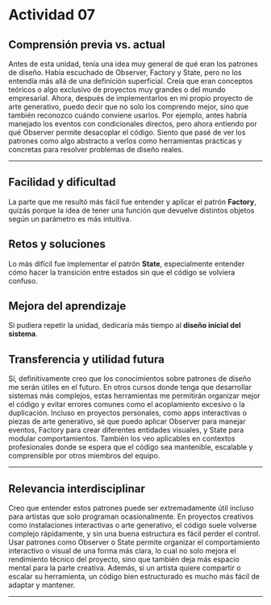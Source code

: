 # Actividad 07

##  Comprensión previa vs. actual

Antes de esta unidad, tenía una idea muy general de qué eran los patrones de diseño. Había escuchado de Observer, Factory y State, pero no los entendía más allá de una definición superficial. Creía que eran conceptos teóricos o algo exclusivo de proyectos muy grandes o del mundo empresarial. Ahora, después de implementarlos en mi propio proyecto de arte generativo, puedo decir que no solo los comprendo mejor, sino que también reconozco cuándo conviene usarlos. Por ejemplo, antes habría manejado los eventos con condicionales directos, pero ahora entiendo por qué Observer permite desacoplar el código. Siento que pasé de ver los patrones como algo abstracto a verlos como herramientas prácticas y concretas para resolver problemas de diseño reales.

---

##  Facilidad y dificultad

La parte que me resultó más fácil fue entender y aplicar el patrón **Factory**, quizás porque la idea de tener una función que devuelve distintos objetos según un parámetro es más intuitiva. 

##  Retos y soluciones

Lo más difícil fue implementar el patrón **State**, especialmente entender cómo hacer la transición entre estados sin que el código se volviera confuso. 

##  Mejora del aprendizaje

Si pudiera repetir la unidad, dedicaría más tiempo al **diseño inicial del sistema**. 
##  Transferencia y utilidad futura

Sí, definitivamente creo que los conocimientos sobre patrones de diseño me serán útiles en el futuro. En otros cursos donde tenga que desarrollar sistemas más complejos, estas herramientas me permitirán organizar mejor el código y evitar errores comunes como el acoplamiento excesivo o la duplicación. Incluso en proyectos personales, como apps interactivas o piezas de arte generativo, sé que puedo aplicar Observer para manejar eventos, Factory para crear diferentes entidades visuales, y State para modular comportamientos. También los veo aplicables en contextos profesionales donde se espera que el código sea mantenible, escalable y comprensible por otros miembros del equipo.

---

##  Relevancia interdisciplinar

Creo que entender estos patrones puede ser extremadamente útil incluso para artistas que solo programan ocasionalmente. En proyectos creativos como instalaciones interactivas o arte generativo, el código suele volverse complejo rápidamente, y sin una buena estructura es fácil perder el control. Usar patrones como Observer o State permite organizar el comportamiento interactivo o visual de una forma más clara, lo cual no solo mejora el rendimiento técnico del proyecto, sino que también deja más espacio mental para la parte creativa. Además, si un artista quiere compartir o escalar su herramienta, un código bien estructurado es mucho más fácil de adaptar y mantener.

---

